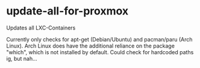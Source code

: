 # update-all-for-proxmox
Updates all LXC-Containers

Currently only checks for apt-get (Debian/Ubuntu) and pacman/paru (Arch Linux). Arch Linux does have the additional reliance on the package "which", which is not installed by default. Could check for hardcoded paths ig, but nah...
